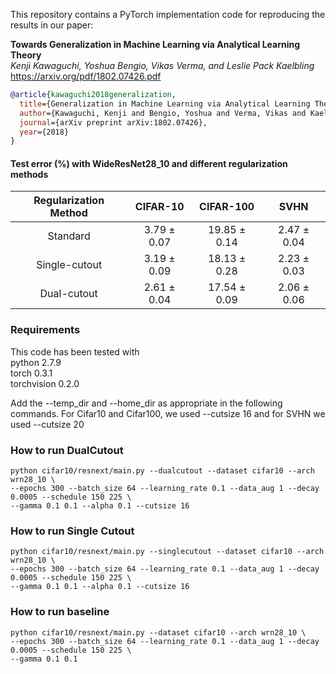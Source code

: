 This repository contains a PyTorch implementation code for reproducing the results in our paper:

**Towards Generalization in Machine Learning via Analytical Learning Theory** \
*Kenji Kawaguchi, Yoshua Bengio, Vikas Verma, and Leslie Pack Kaelbling* \
https://arxiv.org/pdf/1802.07426.pdf

```bibtex
@article{kawaguchi2018generalization,
  title={Generalization in Machine Learning via Analytical Learning Theory},
  author={Kawaguchi, Kenji and Bengio, Yoshua and Verma, Vikas and Kaelbling, Leslie Pack},
  journal={arXiv preprint arXiv:1802.07426},
  year={2018}
}
```

#### Test error (\%) with WideResNet28_10 and different regularization methods
|    Regularization Method    | CIFAR-10 |  CIFAR-100 |  SVHN  |
|:----------:|:--------------:|:--------------:|:------:|
| Standard   | 3.79  ±  0.07  |  19.85  ±  0.14   |  2.47 ± 0.04|
| Single-cutout  | 3.19 ± 0.09 | 18.13 ± 0.28  | 2.23  ± 0.03 |
| Dual-cutout  |  2.61 ± 0.04 |  17.54    ±  0.09    | 2.06  ± 0.06|


### Requirements
This code has been tested with  
python 2.7.9  
torch 0.3.1  
torchvision 0.2.0


Add the --temp_dir and --home_dir as appropriate in the following commands.
For Cifar10 and Cifar100, we used --cutsize 16 and for SVHN we used --cutsize 20


### How to run DualCutout
```
python cifar10/resnext/main.py --dualcutout --dataset cifar10 --arch wrn28_10 \
--epochs 300 --batch_size 64 --learning_rate 0.1 --data_aug 1 --decay 0.0005 --schedule 150 225 \
--gamma 0.1 0.1 --alpha 0.1 --cutsize 16
```

### How to run Single Cutout
```
python cifar10/resnext/main.py --singlecutout --dataset cifar10 --arch wrn28_10 \
--epochs 300 --batch_size 64 --learning_rate 0.1 --data_aug 1 --decay 0.0005 --schedule 150 225 \
--gamma 0.1 0.1 --alpha 0.1 --cutsize 16
```
### How to run baseline
```
python cifar10/resnext/main.py --dataset cifar10 --arch wrn28_10 \
--epochs 300 --batch_size 64 --learning_rate 0.1 --data_aug 1 --decay 0.0005 --schedule 150 225 \
--gamma 0.1 0.1
```
